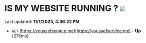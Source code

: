 # IS MY WEBSITE RUNNING ? [![](https://img.shields.io/static/v1?label=Sponsor&message=%E2%9D%A4&logo=GitHub&color=%23fe8e86)](https://github.com/sponsors/Youssef-Lehmam)

Last updated: **11/1/2025, 4:36:22 PM**

- `GET` [https://youssefservice.me](https://youssefservice.me) - **Up** (278ms)
